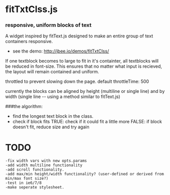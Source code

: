 fitTxtClss.js
=============
### responsive, uniform blocks of text
A widget inspired by fitText.js designed to make an entire group of text containers responsive.
- see the demo: http://jbee.io/demos/fitTxtClss/


If one textblock becomes to large to fit in it's containter, all textblocks will be reduced in font-size.
This ensures that no matter what input is recieved, the layout will remain contained and uniform.


throttled to prevent slowing down the page. default throttleTime: 500


currently the blocks can be aligned by height (multiline or single line)
and by width (single line -- using a method similar to fitText.js)


###the algorithm: 
- find the longest text block in the class.
- check if block fits
	TRUE: check if it could fit a little more
	FALSE: if block doesn't fit, reduce size and try again

TODO
=====
	-fix width vars with new opts.params
	-add width multiline functionality
	-add scroll functionality.
	-add max/min height/width functionality? (user-defined or derived from min/max font size?)
	-test in ie6/7/8
	-make seperate stylesheet.

